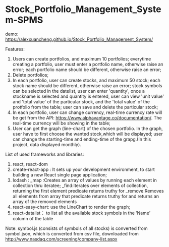# Stock_Portfolio_Management_System-SPMS

demo: https://alexxuancheng.github.io/Stock_Portfolio_Management_System/

Features:
1. Users can create portfolios, and maximum 10 portfolios; everytime creating a portfolio, user must enter a portfolio name, otherwise raise an error; each portfolio name should be different, otherwise raise an error;
2. Delete portfolios;
3. In each portfolio, user can create stocks, and maximum 50 stock; each stock name should be different, otherwise raise an error; stock symbols can be selected in the datelist, user can enter 'quantity', once a stockname is selected and quantity is entered, user can view 'unit value' and 'total value' of the particular stock, and the 'total value' of the protfolio from the table; user can save and delete the particular stock;
4. In each portfolio, user can change currency, real-time currency rate will be get from the API: https://www.alphavantage.co/documentation/. The real-time currency will be showing in the table;
5. User can get the graph (line-chart) of the chosen portfolio. In the graph, user have to first choose the wanted stock,which will be displayed; user can change the starting-time and ending-time of the grapg.(In this project, data displayed monthly).


List of used frameworks and libraries:
1. react, react-dom
2. create-react-app : It sets up your development environment, to start building a new React single page application;
3. lodash : 
    _map :Creates an array of values by running each element in collection thru iteratee; 
    _find:Iterates over elements of collection, returning the first element predicate returns truthy for 
    _remove:Removes all elements from array that predicate returns truthy for and returns an array of the removed elements
4. react-easy-chart: use the LineChart to render the graph;
5. react-datalist： to list all the available stock symbols in the ‘Name’ column of the table

Note:
symbol.js (consists of symbols of all stocks) is converted from symbol.json, which is converted from csv file, downloaded from http://www.nasdaq.com/screening/company-list.aspx

